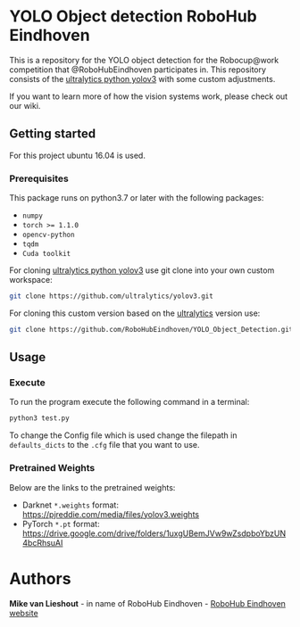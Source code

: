 # YOLO Object detection RoboHub Eindhoven

This is a repository for the YOLO object detection for the Robocup@work competition that @RoboHubEindhoven participates in. This repository consists of the [ultralytics python yolov3](https://github.com/ultralytics/yolov3) with some custom adjustments.

If you want to learn more of how the vision systems work, please check out our wiki.

## Getting started

For this project ubuntu 16.04 is used.

### Prerequisites

This package runs on python3.7 or later with the following packages:

* `numpy`
* `torch >= 1.1.0`
* `opencv-python`
* `tqdm`
* `Cuda toolkit`

For cloning [ultralytics python yolov3](https://github.com/ultralytics/yolov3) use git clone into your own custom workspace:

```bash
git clone https://github.com/ultralytics/yolov3.git
```

For cloning this custom version based on the [ultralytics](https://github.com/ultralytics/yolov3) version use:

```bash
git clone https://github.com/RoboHubEindhoven/YOLO_Object_Detection.git
```

## Usage

### Execute

To run the program execute the following command in a terminal:

```bash
python3 test.py
```

To change the Config file which is used change the filepath in `defaults_dicts` to the `.cfg` file that you want to use.


### Pretrained Weights
Below are the links to the pretrained weights:

* Darknet `*.weights` format: https://pjreddie.com/media/files/yolov3.weights
* PyTorch `*.pt` format: https://drive.google.com/drive/folders/1uxgUBemJVw9wZsdpboYbzUN4bcRhsuAI


# Authors

**Mike van Lieshout** - in name of RoboHub Eindhoven - [RoboHub Eindhoven website](https://www.robohub-eindhoven.nl)



